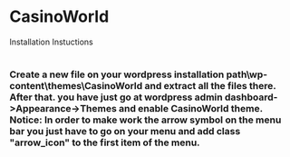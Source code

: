 # CasinoWorld


<h11>Installation Instuctions<h1>
  
  <h3>Create a new file on your wordpress installation path\wp-content\themes\CasinoWorld and extract all the files there.
  After that. you have just go at wordpress admin dashboard->Appearance->Themes and enable CasinoWorld theme.
  Notice: In order to make work the arrow symbol on the menu bar you just have to go on your menu and add class "arrow_icon" 
  to the first item of the menu.
  <h3>
